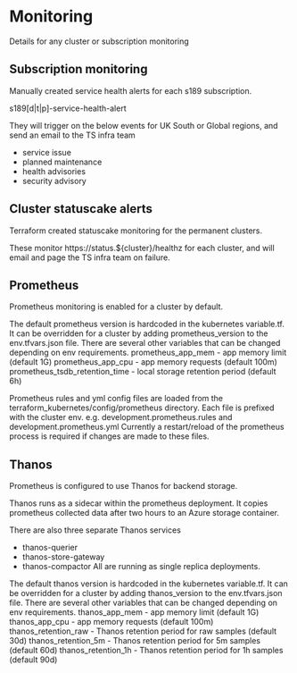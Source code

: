# Monitoring

Details for any cluster or subscription monitoring

## Subscription monitoring

Manually created service health alerts for each s189 subscription.

s189[d|t|p]-service-health-alert

They will trigger on the below events for UK South or Global regions, and send an email to the TS infra team
- service issue
- planned maintenance
- health advisories
- security advisory

## Cluster statuscake alerts

Terraform created statuscake monitoring for the permanent clusters.

These monitor https://status.${cluster}/healthz for each cluster,
and will email and page the TS infra team on failure.

## Prometheus

Prometheus monitoring is enabled for a cluster by default.

The default prometheus version is hardcoded in the kubernetes variable.tf. It can be overridden for a cluster by adding prometheus_version to the env.tfvars.json file.
There are several other variables that can be changed depending on env requirements.
prometheus_app_mem - app memory limit (default 1G)
prometheus_app_cpu - app memory requests (default 100m)
prometheus_tsdb_retention_time - local storage retention period (default 6h)

Prometheus rules and yml config files are loaded from the terraform_kubernetes/config/prometheus directory. Each file is prefixed with the cluster env.
e.g. development.prometheus.rules and development.prometheus.yml
Currently a restart/reload of the prometheus process is required if changes are made to these files.

## Thanos

Prometheus is configured to use Thanos for backend storage.

Thanos runs as a sidecar within the prometheus deployment.
It copies prometheus collected data after two hours to an Azure storage container.

There are also three separate Thanos services
- thanos-querier
- thanos-store-gateway
- thanos-compactor
All are running as single replica deployments.

The default thanos version is hardcoded in the kubernetes variable.tf. It can be overridden for a cluster by adding thanos_version to the env.tfvars.json file.
There are several other variables that can be changed depending on env requirements.
thanos_app_mem - app memory limit (default 1G)
thanos_app_cpu - app memory requests (default 100m)
thanos_retention_raw - Thanos retention period for raw samples (default 30d)
thanos_retention_5m - Thanos retention period for 5m samples (default 60d)
thanos_retention_1h - Thanos retention period for 1h samples (default 90d)
